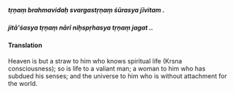 ##### tṛṇaṃ brahmavidaḥ svargastṛṇaṃ śūrasya jīvitam .
##### jitā'śasya tṛṇaṃ nārī niḥspṛhasya tṛṇaṃ jagat ..

#### Translation

Heaven is but a straw to him who knows spiritual life (Krsna consciousness); so is life to a valiant man; a woman to him who has subdued his senses; and the universe to him who is without attachment for the world.
